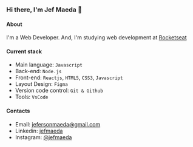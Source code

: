 ### Hi there, I'm Jef Maeda 👋

<!--
**jefmaeda/jefmaeda** is a ✨ _special_ ✨ repository because its `README.md` (this file) appears on your GitHub profile.

Here are some ideas to get you started:

- 🔭 I’m currently working on ...
- 🌱 I’m currently learning ...
- 👯 I’m looking to collaborate on ...
- 🤔 I’m looking for help with ...
- 💬 Ask me about ...
- 📫 How to reach me: ...
- 😄 Pronouns: ...
- ⚡ Fun fact: ...
-->

#### About
I'm a Web Developer. And, I'm studying web development at [Rocketseat](https://rocketseat.com.br)

#### Current stack
- Main language: `Javascript`
- Back-end: `Node.js`
- Front-end: `Reactjs`, `HTML5`, `CSS3`, `Javascript`
- Layout Design: `Figma`
- Version code control: `Git & Github`
- Tools: `VsCode`

#### Contacts
- Email: jefersonmaeda@gmail.com
- Linkedin: [jefmaeda](https://www.linkedin.com/in/jef-maeda-9a71bb268/)
- Instagram: [@jefmaeda](https://www.instagram.com/jefmaeda/)
